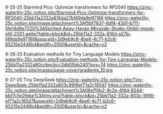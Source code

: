8-25-25
Starmind Pico: Optimize transformers for RP2040
https://zinc-waterlily-25c.notion.site/Starmind-Pico-Optimize-transformers-for-RP2040-25bb11a2332a816da27bf49da9e97166
https://zinc-waterlily-25c.notion.site/image/attachment%3Af5bf7837-6df4-43d1-b711-5fe14d9e7220%3ASpirited-Away-Hayao-Miyazaki-Studio-Ghibli-movie-still-2001.webp?table=block&id=25bb11a2-332a-816d-a27b-f49da9e97166&spaceId=2d9eb9c8-4be6-4c71-b2c6-85215e2446b4&width=2000&userId=&cache=v2

8-26-25
Evaluation methods for Tiny Language Models
https://zinc-waterlily-25c.notion.site/Evaluation-methods-for-Tiny-Language-Models-25bb11a2332a80ccbecbcc3db05bb240?pvs=74
https://zinc-waterlily-25c.notion.site/images/page-cover/gradients_10.jpg

8-27-25
Tiny DeepSeek
https://zinc-waterlily-25c.notion.site/Tiny-DeepSeek-25bb11a2332a803c99f8ef71a2c165d7
https://zinc-waterlily-25c.notion.site/image/attachment%3A08ef10b2-9c2e-4f4d-9244-bbf7c5e2febe%3Atiny.png?table=block&id=25bb11a2-332a-803c-99f8-ef71a2c165d7&spaceId=2d9eb9c8-4be6-4c71-b2c6-85215e2446b4&width=2000&userId=&cache=v2